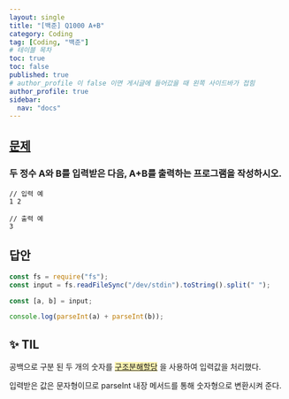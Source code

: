 ```yaml
---
layout: single
title: "[백준] Q1000 A+B"
category: Coding
tag: [Coding, "백준"]
# 테이블 목차
toc: true
toc: false
published: true
# author_profile 이 false 이면 게시글에 들어갔을 때 왼쪽 사이드바가 접힘
author_profile: true
sidebar:
  nav: "docs"
---
```


## [문제](https://www.acmicpc.net/problem/1000)

### 두 정수 A와 B를 입력받은 다음, A+B를 출력하는 프로그램을 작성하시오.

```
// 입력 예
1 2
```

```
// 출력 예
3
```

## 답안

```javascript
const fs = require("fs");
const input = fs.readFileSync("/dev/stdin").toString().split(" ");

const [a, b] = input;

console.log(parseInt(a) + parseInt(b));
```

## ✨ TIL

공백으로 구분 된 두 개의 숫자를
<span style="background-color:#fff5b1">[구조분해할당](https://ko.javascript.info/destructuring-assignment)</span> 을 사용하여
입력값을 처리했다.

입력받은 값은 문자형이므로 parseInt 내장 메서드를 통해
숫자형으로 변환시켜 준다.

